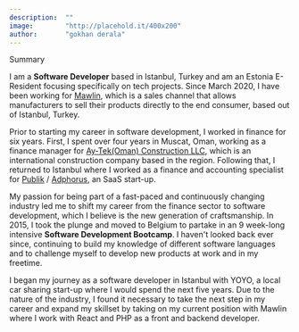 ```yaml
---
description:  ""
image:        "http://placehold.it/400x200"
author:       "gokhan derala"
---
```

<p class='lead'>Summary</p>

I am a **Software Developer** based in Istanbul, Turkey and am an Estonia E-Resident focusing specifically on tech projects. Since March 2020, I have been working for [Mawlin](https://mawlin.com), which is a sales channel that allows manufacturers to sell their products directly to the end consumer, based out of Istanbul, Turkey.

Prior to starting my career in software development, I worked in finance for six years. First, I spent over four years in Muscat, Oman, working as a finance manager for [Ay-Tek(Oman) Construction LLC](http://www.aytek.com/), which is an international construction company based in the region. Following that, I returned to Istanbul where I worked as a finance and accounting specialist for [Publik](http://publik.com.tr/) / [Adphorus](https://adphorus.com/), an SaaS start-up. 

My passion for being part of a fast-paced and continuously changing industry led me to shift my career from the finance sector to software development, which I believe is the new generation of craftsmanship. In 2015, I took the plunge and moved to Belgium to partake in an 9 week-long intensive **Software Development Bootcamp**. I haven't looked back ever since, continuing to build my knowledge of different software languages and to challenge myself to develop new products at work and in my freetime. 

I began my journey as a software developer in Istanbul with YOYO, a local car sharing start-up where I would spend the next five years. Due to the nature of the industry, I found it necessary to take the next step in my career and expand my skillset by taking on my current position with Mawlin where I work with React and PHP as a front and backend developer. 

